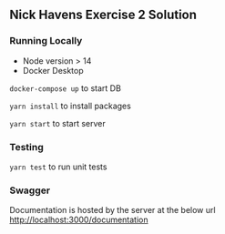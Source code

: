 ## Nick Havens Exercise 2 Solution

### Running Locally ###

* Node version > 14
* Docker Desktop

`docker-compose up` to start DB

`yarn install` to install packages

`yarn start` to start server

### Testing ###
`yarn test` to run unit tests

### Swagger ###
Documentation is hosted by the server at the below url
[http://localhost:3000/documentation](http://localhost:3000/documentation)
